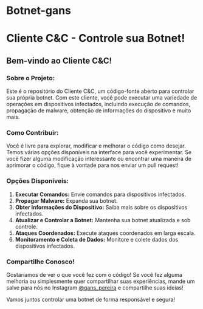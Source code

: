 # Botnet-gans
# Cliente C&C - Controle sua Botnet!

## Bem-vindo ao Cliente C&C!

### Sobre o Projeto:
Este é o repositório do Cliente C&C, um código-fonte aberto para controlar sua própria botnet. Com este cliente, você pode executar uma variedade de operações em dispositivos infectados, incluindo execução de comandos, propagação de malware, obtenção de informações do dispositivo e muito mais.

### Como Contribuir:
Você é livre para explorar, modificar e melhorar o código como desejar. Temos várias opções disponíveis na interface para você experimentar. Se você fizer alguma modificação interessante ou encontrar uma maneira de aprimorar o código, fique à vontade para nos enviar um pull request!

### Opções Disponíveis:
1. **Executar Comandos:** Envie comandos para dispositivos infectados.
2. **Propagar Malware:** Expanda sua botnet.
3. **Obter Informações do Dispositivo:** Saiba mais sobre os dispositivos infectados.
4. **Atualizar e Controlar a Botnet:** Mantenha sua botnet atualizada e sob controle.
5. **Ataques Coordenados:** Execute ataques coordenados em larga escala.
6. **Monitoramento e Coleta de Dados:** Monitore e colete dados dos dispositivos infectados.

### Compartilhe Conosco!
Gostaríamos de ver o que você fez com o código! Se você fez alguma melhoria ou simplesmente quer compartilhar suas experiências, mande um salve para nós no Instagram [@gans_pereira](https://www.instagram.com/gans_pereira?igsh=bThsaWxqYzk5bjBu) e compartilhe suas ideias!

Vamos juntos controlar uma botnet de forma responsável e segura!
